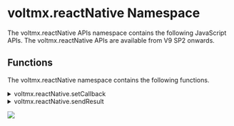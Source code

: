                             


voltmx.reactNative Namespace
==========================

The voltmx.reactNative APIs namespace contains the following JavaScript APIs. The voltmx.reactNative APIs are available from V9 SP2 onwards.
<!-- The voltmx.reactNative APIs namespace contains the following JavaScript APIs. The voltmx.reactNative APIs are available from V8 SP4 onwards. -->

Functions
---------

The voltmx.reactNative namespace contains the following functions.


<details close markdown="block"><summary id="setCallback">voltmx.reactNative.setCallback</summary>

* * *

This API registers a callback/listener for the incoming request from the React Native app context. The callback that is set by using the voltmx.reactNative.setCallback API will be invoked while using the [reactNative.invokeVoltMXCallback API](react_native_apis.md#invokeVoltMXCallback) from the React Native app.

> **_Note:_** Calling the voltmx.reactNative.setCallback API two or more times with different callbacks will override the previously set callback with the recent one.

### Syntax

```

voltmx.reactNative.setCallback(callback)
```

### Input Parameters

| Parameter | Description |
| --- | --- |
| callback | This parameter registers a function with the following signature. `function callback(id,args){ ................ }` |

 

The callback function does not have any return value and consists of the following parameters:

*   **id:** Unique identifier of the React Native app's request. This identifier is used to bind a request with the response.

> **_Note:_** While using the voltmx.reactNative.sendResult API, you must pass the _id_ parameter to send the result to a particular request instance.

*   **args:** Object with key-value pairs that is passed from the React Native app to the VoltMX Iris app based on the contract of the VoltMX Iris app.
    

### Example

```

function callback(id, args) {
        ........

    if (args != null & amp; & amp; args["operation"] == "fetchAccounts") {
        // fetchAccounts and store result 
        account1 = {
            name: "voltmx1",
            accountNo: "0123456789",
            accountBalance: "xx".....
        };
        account2 = {
            name: "voltmx2",
            accountNo: "2345678901",
            accountBalance: "xx".....
        };
        resultData = {
            status: "success",
            data: [account1, account2]..
        };
        voltmx.reactNative.sendResult(id, resultData);

    };
}
voltmx.reactNative.setCallback(callback);
```

### Return Value

None

### Platform Availability

*   iOS
*   Android

* * *

</details>

<details close markdown="block"><summary>voltmx.reactNative.sendResult</summary>

* * *

This API is used to send a response (for the request) to the React Native app, if the React Native app registers a callback.

> **_Note:_** This API must be called only once per request to send the result or response. Calling this API more than once per request leads to no operation from the second instance onwards.

### Syntax

```

voltmx.reactNative.sendResult(id, resultData)
```

### Input Parameters

| Parameter | Description |
| --- | --- |
| id | Unique identifier of the React Native app (this parameter is received in the callback function of [voltmx.reactNative.setCallback API](#setCallback).) |
| resultData | Object with key–value pair elements with key as String and value as JavaScript native data types, such as Number, Boolean, String, Array, and Object.`**_Note:_** The VoltMX Iris app must publish the keys of the resultData parameter, in order to predict the resultData value by the React Native app.` |

 

### Example

```

var resultData = {
    status: "success",
    ...
};
voltmx.reactNative.sendResult(id, resultData);
```

### Return Value

None

### Platform Availability

*   iOS
*   Android

* * *

</details>

![](resources/prettify/onload.png)
